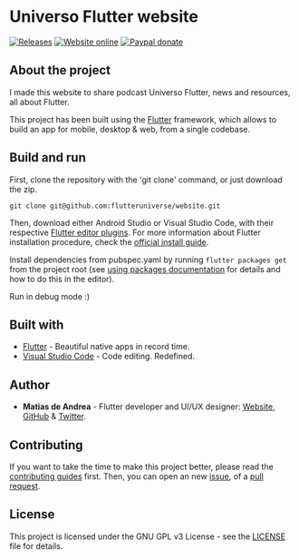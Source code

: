 # Universo Flutter website

[![Releases](https://img.shields.io/github/v/release/flutteruniverse/website)](https://github.com/flutteruniverse/website/releases)
[![Website online](https://img.shields.io/website?up_message=online&url=https%3A%2F%2Funiversoflutter.com)](https://universoflutter.com)
[![Paypal donate](https://img.shields.io/badge/paypal-donate-blue)](https://paypal.me/deandreamatias)

## About the project

I made this website to share podcast Universo Flutter, news and resources, all about Flutter.

This project has been built using the [Flutter](https://flutter.dev/) framework, which allows to build an app for mobile, desktop & web, from a single codebase.

## Build and run

First, clone the repository with the 'git clone' command, or just download the zip.

```shell
git clone git@github.com:flutteruniverse/website.git
```

Then, download either Android Studio or Visual Studio Code, with their respective [Flutter editor plugins](https://flutter.dev/docs/get-started/editor). For more information about Flutter installation procedure, check the [official install guide](https://flutter.dev/docs/get-started/install).

Install dependencies from pubspec.yaml by running `flutter packages get` from the project root (see [using packages documentation](https://flutter.dev/docs/development/packages-and-plugins/using-packages#adding-a-package-dependency-to-an-app) for details and how to do this in the editor).

Run in debug mode :)

## Built with

- [Flutter](https://flutter.dev/) - Beautiful native apps in record time.
- [Visual Studio Code](https://code.visualstudio.com/) - Code editing. Redefined.

## Author

- **Matias de Andrea** - Flutter developer and UI/UX designer: [Website](https://deandreamatias.com), [GitHub](https://github.com/deandreamatias) & [Twitter](https://twitter.com/deandreamatias).

## Contributing

If you want to take the time to make this project better, please read the [contributing guides](https://github.com/flutteruniverse/website/blob/master/CONTRIBUTING.md) first. Then, you can open an new [issue](https://github.com/flutteruniverse/website/issues/new/choose), of a [pull request](https://github.com/flutteruniverse/website/compare).

## License

This project is licensed under the GNU GPL v3 License - see the [LICENSE](LICENSE) file for details.
